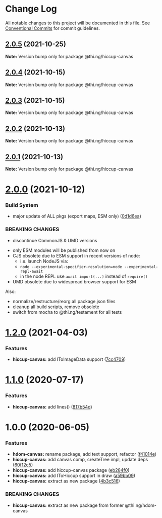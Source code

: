 # Change Log

All notable changes to this project will be documented in this file.
See [Conventional Commits](https://conventionalcommits.org) for commit guidelines.

## [2.0.5](https://github.com/thi-ng/umbrella/compare/@thi.ng/hiccup-canvas@2.0.4...@thi.ng/hiccup-canvas@2.0.5) (2021-10-25)

**Note:** Version bump only for package @thi.ng/hiccup-canvas





## [2.0.4](https://github.com/thi-ng/umbrella/compare/@thi.ng/hiccup-canvas@2.0.3...@thi.ng/hiccup-canvas@2.0.4) (2021-10-15)

**Note:** Version bump only for package @thi.ng/hiccup-canvas





## [2.0.3](https://github.com/thi-ng/umbrella/compare/@thi.ng/hiccup-canvas@2.0.2...@thi.ng/hiccup-canvas@2.0.3) (2021-10-15)

**Note:** Version bump only for package @thi.ng/hiccup-canvas





## [2.0.2](https://github.com/thi-ng/umbrella/compare/@thi.ng/hiccup-canvas@2.0.1...@thi.ng/hiccup-canvas@2.0.2) (2021-10-13)

**Note:** Version bump only for package @thi.ng/hiccup-canvas





## [2.0.1](https://github.com/thi-ng/umbrella/compare/@thi.ng/hiccup-canvas@2.0.0...@thi.ng/hiccup-canvas@2.0.1) (2021-10-13)

**Note:** Version bump only for package @thi.ng/hiccup-canvas





# [2.0.0](https://github.com/thi-ng/umbrella/compare/@thi.ng/hiccup-canvas@1.2.15...@thi.ng/hiccup-canvas@2.0.0) (2021-10-12)


### Build System

* major update of ALL pkgs (export maps, ESM only) ([0d1d6ea](https://github.com/thi-ng/umbrella/commit/0d1d6ea9fab2a645d6c5f2bf2591459b939c09b6))


### BREAKING CHANGES

* discontinue CommonJS & UMD versions

- only ESM modules will be published from now on
- CJS obsolete due to ESM support in recent versions of node:
  - i.e. launch NodeJS via:
  - `node --experimental-specifier-resolution=node --experimental-repl-await`
  - in the node REPL use `await import(...)` instead of `require()`
- UMD obsolete due to widespread browser support for ESM

Also:
- normalize/restructure/reorg all package.json files
- cleanup all build scripts, remove obsolete
- switch from mocha to @thi.ng/testament for all tests






#  [1.2.0](https://github.com/thi-ng/umbrella/compare/@thi.ng/hiccup-canvas@1.1.34...@thi.ng/hiccup-canvas@1.2.0) (2021-04-03) 

###  Features 

- **hiccup-canvas:** add IToImageData support ([7cc4709](https://github.com/thi-ng/umbrella/commit/7cc4709386c99337702d5788b04d14d13618e56b)) 

#  [1.1.0](https://github.com/thi-ng/umbrella/compare/@thi.ng/hiccup-canvas@1.0.6...@thi.ng/hiccup-canvas@1.1.0) (2020-07-17) 

###  Features 

- **hiccup-canvas:** add lines() ([817b54d](https://github.com/thi-ng/umbrella/commit/817b54d6758cf8c74e5d1b450be7d9f8dc2356fc)) 

#  1.0.0 (2020-06-05) 

###  Features 

- **hdom-canvas:** rename package, add text support, refactor ([f41014e](https://github.com/thi-ng/umbrella/commit/f41014ebffa8d4051fccbf04080d814fd62a474b)) 
- **hiccup-canvas:** add canvas comp, createTree impl, update deps ([60f12c5](https://github.com/thi-ng/umbrella/commit/60f12c5da7a7803e00846da6c316f65952097067)) 
- **hiccup-canvas:** add hiccup-canvas package ([eb284f0](https://github.com/thi-ng/umbrella/commit/eb284f0129118e5ef180383a3cd4a31915a5d82a)) 
- **hiccup-canvas:** add IToHiccup support in draw ([a59bb09](https://github.com/thi-ng/umbrella/commit/a59bb0923f37677d6579aede0dbe9958b0150d81)) 
- **hiccup-canvas:** extract as new package ([4b3c516](https://github.com/thi-ng/umbrella/commit/4b3c516573dc9cb247dedc211210151575709925)) 

###  BREAKING CHANGES 

- **hiccup-canvas:** extract as new package from former @thi.ng/hdom-canvas
